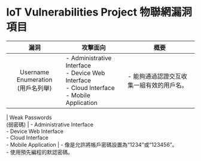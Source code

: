 # IoT Vulnerabilities Project 物聯網漏洞項目
|  漏洞  | 攻擊面向 | 概要 |
| :----: | ------- | ---- |
| Username Enumeration<br/>(用戶名列舉) | - Administrative Interface<br/>- Device Web Interface<br/>- Cloud Interface<br/>- Mobile Application | - 能夠通過認證交互收集一組有效的用戶名。

| Weak Passwords<br/>(弱密碼) | - Administrative Interface<br/>- Device Web Interface<br/>- Cloud Interface<br/>- Mobile Application | - 像是允許將帳戶密碼設置為“1234”或“123456”。<br/>- 使用預先編程的默認密碼。
